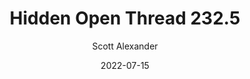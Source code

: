 ---
layout: podcast
title: "Hidden Open Thread 232.5"
author: Scott Alexander
description: https://astralcodexten.substack.com/p/hidden-open-thread-2325
date: 2022-07-15
length: 36204
duration: 9
guid: hidden-open-thread-2325
---